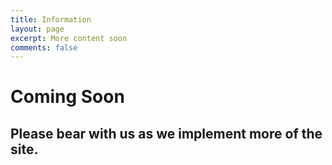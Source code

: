 ```yaml
---
title: Information
layout: page
excerpt: More content soon
comments: false
---
```


# Coming Soon

## Please bear with us as we implement more of the site.